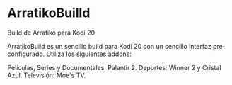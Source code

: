 # ArratikoBuilld
Build de Arratiko para Kodi 20

ArratikoBuild es un sencillo build para Kodi 20 con un sencillo interfaz pre-configurado. Utiliza los siguientes addons:

Películas, Series y Documentales: Palantir 2.
Deportes: Winner 2 y Cristal Azul.
Televisión: Moe's TV.
